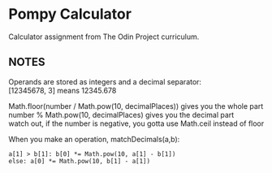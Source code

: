 # Pompy Calculator
Calculator assignment from The Odin Project curriculum.

## NOTES
Operands are stored as integers and a decimal separator:  
[12345678, 3] means 12345.678

Math.floor(number / Math.pow(10, decimalPlaces)) gives you the whole part  
number % Math.pow(10, decimalPlaces) gives you the decimal part  
watch out, if the number is negative, you gotta use Math.ceil instead of floor  

When you make an operation, matchDecimals(a,b):
```
a[1] > b[1]: b[0] *= Math.pow(10, a[1] - b[1])
else: a[0] *= Math.pow(10, b[1] - a[1])
```

